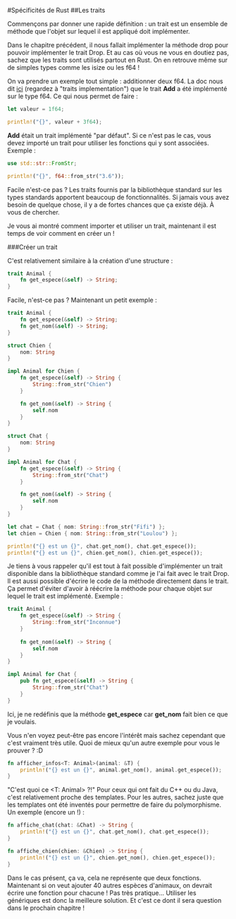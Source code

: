 #Spécificités de Rust
##Les traits

Commençons par donner une rapide définition : un trait est un ensemble de méthode que l'objet sur lequel il est appliqué doit implémenter.

Dans le chapitre précédent, il nous fallait implémenter la méthode drop pour pouvoir implémenter le trait Drop. Et au cas où vous ne vous en doutiez pas, sachez que les traits sont utilisés partout en Rust. On en retrouve même sur de simples types comme les isize ou les f64 !

On va prendre un exemple tout simple : additionner deux f64. La doc nous dit [ici](https://doc.rust-lang.org/nightly/std/primitive.f64.html) (regardez à "traits implementation") que le trait __Add__ a été implémenté sur le type f64. Ce qui nous permet de faire :

```Rust
let valeur = 1f64;

println!("{}", valeur + 3f64);
```

__Add__ était un trait implémenté "par défaut". Si ce n'est pas le cas, vous devez importé un trait pour utiliser les fonctions qui y sont associées. Exemple :

```Rust
use std::str::FromStr;

println!("{}", f64::from_str("3.6"));
```

Facile n'est-ce pas ? Les traits fournis par la bibliothèque standard sur les types standards apportent beaucoup de fonctionnalités. Si jamais vous avez besoin de quelque chose, il y a de fortes chances que ça existe déjà. À vous de chercher.

Je vous ai montré comment importer et utiliser un trait, maintenant il est temps de voir comment en créer un !

###Créer un trait

C'est relativement similaire à la création d'une structure :

```Rust
trait Animal {
    fn get_espece(&self) -> String;
}
```

Facile, n'est-ce pas ? Maintenant un petit exemple :

```Rust
trait Animal {
    fn get_espece(&self) -> String;
    fn get_nom(&self) -> String;
}

struct Chien {
    nom: String
}

impl Animal for Chien {
    fn get_espece(&self) -> String {
        String::from_str("Chien")
    }

    fn get_nom(&self) -> String {
        self.nom
    }
}

struct Chat {
    nom: String
}

impl Animal for Chat {
    fn get_espece(&self) -> String {
        String::from_str("Chat")
    }

    fn get_nom(&self) -> String {
        self.nom
    }
}

let chat = Chat { nom: String::from_str("Fifi") };
let chien = Chien { nom: String::from_str("Loulou") };

println!("{} est un {}", chat.get_nom(), chat.get_espece());
println!("{} est un {}", chien.get_nom(), chien.get_espece());
```

Je tiens à vous rappeler qu'il est tout à fait possible d'implémenter un trait disponible dans la bibliothèque standard comme je l'ai fait avec le trait Drop.
Il est aussi possible d'écrire le code de la méthode directement dans le trait. Ça permet d'éviter d'avoir à réécrire la méthode pour chaque objet sur lequel le trait est implémenté. Exemple :

```Rust
trait Animal {
    fn get_espece(&self) -> String {
        String::from_str("Inconnue")
    }
    
    fn get_nom(&self) -> String {
        self.nom
    }
}

impl Animal for Chat {
    pub fn get_espece(&self) -> String {
        String::from_str("Chat")
    }
}
```

Ici, je ne redéfinis que la méthode __get_espece__ car __get_nom__ fait bien ce que je voulais.

Vous n'en voyez peut-être pas encore l'intérêt mais sachez cependant que c'est vraiment très utile. Quoi de mieux qu'un autre exemple pour vous le prouver ? :D

```Rust
fn afficher_infos<T: Animal>(animal: &T) {
    println!("{} est un {}", animal.get_nom(), animal.get_espece());
}
```

"C'est quoi ce <T: Animal> ?!"
Pour ceux qui ont fait du C++ ou du Java, c'est relativement proche des templates. Pour les autres, sachez juste que les templates ont été inventés pour permettre de faire du polymorphisme. Un exemple (encore un !) :

```Rust
fn affiche_chat(chat: &Chat) -> String {
    println!("{} est un {}", chat.get_nom(), chat.get_espece());
}

fn affiche_chien(chien: &Chien) -> String {
    println!("{} est un {}", chien.get_nom(), chien.get_espece());
}
```

Dans le cas présent, ça va, cela ne représente que deux fonctions. Maintenant si on veut ajouter 40 autres espèces d'animaux, on devrait écrire une fonction pour chacune ! Pas très pratique... Utiliser les génériques est donc la meilleure solution. Et c'est ce dont il sera question dans le prochain chapitre !
